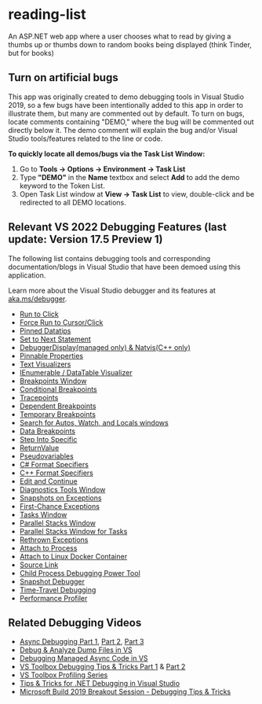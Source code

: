 # reading-list
An ASP.NET web app where a user chooses what to read by giving a thumbs up or thumbs down to random books being displayed (think Tinder, but for books)

## Turn on artificial bugs
This app was originally created to demo debugging tools in Visual Studio 2019, so a few bugs have been intentionally added to this app in order to illustrate them, but many are commented out by default.
To turn on bugs, locate comments containing "DEMO," where the bug will be commented out directly below it.  The demo comment will explain the bug and/or Visual Studio tools/features related to the line or code.

**To quickly locate all demos/bugs via the Task List Window:**

1. Go to **Tools -> Options -> Environment -> Task List**
2. Type **"DEMO"** in the **Name** textbox and select **Add** to add the demo keyword to the Token List.
3. Open Task List window at **View -> Task List** to view, double-click and be redirected to all DEMO locations.

## Relevant VS 2022 Debugging Features (last update: Version 17.5 Preview 1)
The following list contains debugging tools and corresponding documentation/blogs in Visual Studio that have been demoed using this application.

Learn more about the Visual Studio debugger and its features at [aka.ms/debugger](https://aka.ms/debugger).

* [Run to Click](https://devblogs.microsoft.com/devops/run-to-click-debugging-in-visual-studio-2017/)
* [Force Run to Cursor/Click](https://devblogs.microsoft.com/visualstudio/debug-with-force-run-to-cursor/)
* [Pinned Datatips](https://docs.microsoft.com/en-us/visualstudio/debugger/view-data-values-in-data-tips-in-the-code-editor?view=vs-2019)
* [Set to Next Statement](https://docs.microsoft.com/en-us/visualstudio/debugger/navigating-through-code-with-the-debugger?view=vs-2019#BKMK_Set_the_next_statement_to_execute)
* [DebuggerDisplay(managed only) & Natvis(C++ only)](https://devblogs.microsoft.com/visualstudio/customize-object-displays-in-the-visual-studio-debugger-your-way/)
* [Pinnable Properties](https://devblogs.microsoft.com/visualstudio/pinnable-properties-debug-display-managed-objects-your-way/)
* [Text Visualizers](https://docs.microsoft.com/en-us/visualstudio/debugger/string-visualizer-dialog-box?view=vs-2019)
* [IEnumerable / DataTable Visualizer](https://devblogs.microsoft.com/visualstudio/datatable-visualizer-improvements/)
* [Breakpoints Window](https://learn.microsoft.com/en-us/visualstudio/debugger/using-breakpoints?view=vs-2022#BKMK_Specify_advanced_properties_of_a_breakpoint_)
* [Conditional Breakpoints](https://docs.microsoft.com/en-us/visualstudio/debugger/using-breakpoints?view=vs-2019#breakpoint-conditions)
* [Tracepoints](https://docs.microsoft.com/en-us/visualstudio/debugger/using-breakpoints?view=vs-2019#BKMK_Print_to_the_Output_window_with_tracepoints)
* [Dependent Breakpoints](https://learn.microsoft.com/en-us/visualstudio/debugger/using-breakpoints?view=vs-2022#BKMK_set_a_dependent_breakpoint)
* [Temporary Breakpoints](https://learn.microsoft.com/en-us/visualstudio/debugger/using-breakpoints?view=vs-2022#BKMK_set_a_temporary_breakpoint)
* [Search for Autos, Watch, and Locals windows](https://devblogs.microsoft.com/visualstudio/enhanced-in-visual-studio-2019-search-for-objects-and-properties-in-the-watch-autos-and-locals-windows/)
* [Data Breakpoints](https://devblogs.microsoft.com/visualstudio/break-when-value-changes-data-breakpoints-for-net-core-in-visual-studio-2019/)
* [Step Into Specific](https://www.poppastring.com/blog/debugger-tip-step-into-a-specific-method)
* [ReturnValue](https://docs.microsoft.com/en-us/visualstudio/debugger/debugger-tips-and-tricks?view=vs-2019#view-return-values-for-functions)
* [Pseudovariables](https://docs.microsoft.com/en-us/visualstudio/debugger/pseudovariables?view=vs-2019)
* [C# Format Specifiers](https://docs.microsoft.com/en-us/visualstudio/debugger/format-specifiers-in-csharp?view=vs-2019)
* [C++ Format Specifiers](https://docs.microsoft.com/en-us/visualstudio/debugger/format-specifiers-in-cpp?view=vs-2019)
* [Edit and Continue](https://docs.microsoft.com/en-us/visualstudio/debugger/edit-and-continue?view=vs-2019)
* [Diagnostics Tools Window](https://docs.microsoft.com/en-us/visualstudio/profiling/running-profiling-tools-with-or-without-the-debugger?view=vs-2019#BKMK_Quick_start__Collect_diagnostic_data)
* [Snapshots on Exceptions](https://devblogs.microsoft.com/visualstudio/snapshots-on-exceptions-while-debugging-with-intellitrace/)
* [First-Chance Exceptions](https://docs.microsoft.com/en-us/visualstudio/debugger/managing-exceptions-with-the-debugger?view=vs-2019#tell-the-debugger-to-break-when-an-exception-is-thrown)
* [Tasks Window](https://learn.microsoft.com/en-us/visualstudio/debugger/using-the-tasks-window?view=vs-2022)
* [Parallel Stacks Window](https://learn.microsoft.com/en-us/visualstudio/debugger/using-the-parallel-stacks-window)
* [Parallel Stacks Window for Tasks](https://devblogs.microsoft.com/visualstudio/debugging-async-code-parallel-stacks-for-tasks/)
* [Rethrown Exceptions](https://devblogs.microsoft.com/visualstudio/exception-helper-rethrown-exceptions/)
* [Attach to Process](https://learn.microsoft.com/en-us/visualstudio/debugger/attach-to-running-processes-with-the-visual-studio-debugger?view=vs-2022)
* [Attach to Linux Docker Container](https://docs.microsoft.com/en-us/visualstudio/debugger/attach-to-running-processes-with-the-visual-studio-debugger?view=vs-2019#BKMK_Docker_Attach)
* [Source Link](https://github.com/dotnet/sourcelink/blob/master/README.md)
* [Child Process Debugging Power Tool](https://marketplace.visualstudio.com/items?itemName=vsdbgplat.MicrosoftChildProcessDebuggingPowerTool)
* [Snapshot Debugger](https://devblogs.microsoft.com/visualstudio/snapshot-debugging-with-visual-studio-2017-now-ready-for-production/)
* [Time-Travel Debugging](https://devblogs.microsoft.com/visualstudio/introducing-time-travel-debugging-for-visual-studio-enterprise-2019/)
* [Performance Profiler](https://learn.microsoft.com/en-us/visualstudio/profiling/?view=vs-2022)

## Related Debugging Videos
* [Async Debugging Part 1](https://www.youtube.com/watch?v=7POKQgdkrA4), [Part 2](https://www.youtube.com/watch?v=jfxGk5rdj-0), [Part 3](https://www.youtube.com/watch?v=QstdWSQMBQ4)
* [Debug & Analyze Dump Files in VS](https://www.youtube.com/watch?v=exXbX-z4Ims)
* [Debugging Managed Async Code in VS](https://www.youtube.com/watch?v=aVEug50YpaM)
* [VS Toolbox Debugging Tips & Tricks Part 1](https://www.youtube.com/watch?v=Uld-2m2tGiI&t) & [Part 2](https://www.youtube.com/watch?v=kQHbGPF7TZQ&t)
* [VS Toolbox Profiling Series](https://www.youtube.com/watch?v=FpibK0PKfcI&list=PLReL099Y5nRf2cOurn1hI-gSRxsdbC27C)
* [Tips & Tricks for .NET Debugging in Visual Studio](https://www.youtube.com/watch?v=lgKInHJ-tcg&t)
* [Microsoft Build 2019 Breakout Session - Debugging Tips & Tricks](https://www.youtube.com/watch?v=i6gdmT-BdOU&t)
